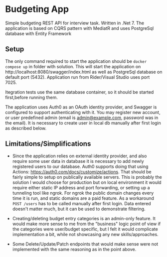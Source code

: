 # Budgeting App
Simple budgeting REST API for interview task. Written in .Net 7. The application is based on CQRS pattern with MediatR and uses PostgreSql database with Entity Framework

## Setup
The only command required to start the application should be `docker compose up` in folder with solution. This will start the application on http://localhost:8080/swagger/index.html as well as PostgreSql database on default port (5432). Application run from Rider/Visual Studio uses port 7025.

Itegration tests use the same database container, so it should be started first,before running them.

The application uses Auth0 as an OAuth identity provider, and Swagger is configured to support authenticating with it. You may register new account, or user predefined admin (email is admin@example.com, password was in the email). It is necessary to create user in local db manually after first login as described below.


## Limitations/Simplifications
* Since the application relies on external identity provider, and also require some user data in database it is necessary to add newly registered users to our database.
Auth0 supports doing that using Actions: https://auth0.com/docs/customize/actions. That should be fairly simple to setup on publically available servers. This is probably the solution I would choose for production but on local environment it would require either static IP address and port forwarding, or setting up a tunneling tool like ngrok. For ngrok the public domain changes every time it is run, and static domains are a paid feature. As a workaround `POST /users` has to be called manually after first login. Data entered doesn't matter much, but it can be used to demonstrate filtering.

* Creating/deleting budget entry categories is an admin-only feature. It would make more sense to me from the "business" logic point of view if the categories were user/budget specific, but I felt it would complicate implementation a bit, while not showcasing any new skills/approaches.

* Some Delete/Update/Patch endpoints that would make sense were not implemented with the same reasoning as in the point above.